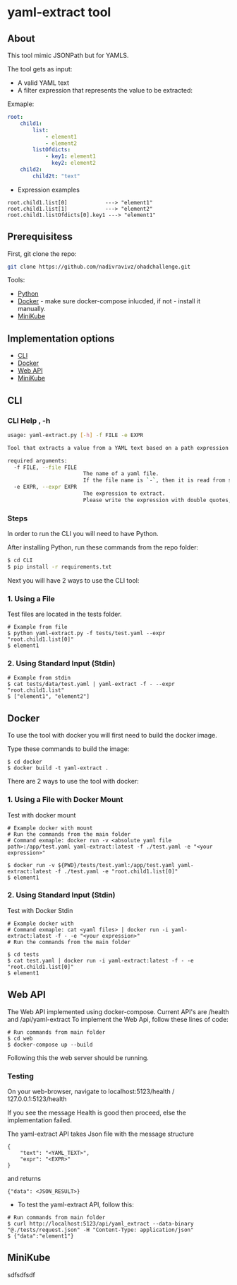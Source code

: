 # yaml-extract tool

## About
This tool mimic JSONPath but for YAMLS.

The tool gets as input:
* A valid YAML text
* A filter expression that represents the value to be extracted:

Exmaple:

```yaml
root:
    child1:
        list:
            - element1
            - element2
        listOfdicts:
            - key1: element1
              key2: element2
    child2:
        child2t: "text"
```
* Expression examples

```shell
root.child1.list[0]            ---> "element1"
root.child1.list[1]            ---> "element2"
root.child1.listOfdicts[0].key1 ---> "element1"
```
## Prerequisitess
First, git clone the repo:
```sh
git clone https://github.com/nadivravivz/ohadchallenge.git
``` 

Tools:
* [Python](https://www.python.org/downloads/)
* [Docker](https://docs.docker.com/get-docker/) - make sure docker-compose inlucded, if not - install it manually.
* [MiniKube](https://minikube.sigs.k8s.io/docs/start/)

## Implementation options
* [CLI](#cli)
* [Docker](#docker)
* [Web API](#web-api)
* [MiniKube](#minikube)

## CLI
### CLI Help , -h
```sh
usage: yaml-extract.py [-h] -f FILE -e EXPR

Tool that extracts a value from a YAML text based on a path expression

required arguments:
  -f FILE, --file FILE
                        The name of a yaml file.
                        If the file name is `-`, then it is read from stdin
  -e EXPR, --expr EXPR
                        The expression to extract.
                        Please write the expression with double quotes, example: --expr "root.child1.list[0]"
```
### Steps
In order to run the CLI you will need to have Python.

After installing Python, run these commands from the repo folder:
```sh
$ cd CLI
$ pip install -r requirements.txt
```
Next you will have 2 ways to use the CLI tool:

### 1. Using a File
Test files are located in the tests folder.

```
# Example from file
$ python yaml-extract.py -f tests/test.yaml --expr "root.child1.list[0]"
$ element1
```

### 2. Using Standard Input (Stdin)
```
# Example from stdin
$ cat tests/data/test.yaml | yaml-extract -f - --expr "root.child1.list"
$ ["element1", "element2"]
```



## Docker
To use the tool with docker you will first need to build the docker image.

Type these commands to build the image:
```
$ cd docker
$ docker build -t yaml-extract .
```
There are 2 ways to use the tool with docker:
### 1. Using a File with Docker Mount
Test with docker mount
```
# Example docker with mount
# Run the commands from the main folder
# Command exmaple: docker run -v <absolute yaml file path>:/app/test.yaml yaml-extract:latest -f ./test.yaml -e "<your expression>"

$ docker run -v ${PWD}/tests/test.yaml:/app/test.yaml yaml-extract:latest -f ./test.yaml -e "root.child1.list[0]"
$ element1
```

### 2. Using Standard Input (Stdin)
Test with Docker Stdin
```
# Example docker with 
# Command exmaple: cat <yaml files> | docker run -i yaml-extract:latest -f - -e "<your expression>"
# Run the commands from the main folder

$ cd tests
$ cat test.yaml | docker run -i yaml-extract:latest -f - -e "root.child1.list[0]"
$ element1
```

## Web API
The Web API implemented using docker-compose.
Current API's are /health and /api/yaml-extract
To implement the Web Api, follow these lines of code:
```
# Run commands from main folder
$ cd web
$ docker-compose up --build
```
Following this the web server should be running.

### Testing
On your web-browser, navigate to localhost:5123/health / 127.0.0.1:5123/health

If you see the message Health is good then proceed, else the implementation failed.

The yaml-extract API takes Json file with the message structure
```
{
    "text": "<YAML_TEXT>",
    "expr": "<EXPR>"
}
```
and returns
```
{"data": <JSON_RESULT>}
```

* To test the yaml-extract API, follow this:
```
# Run commands from main folder
$ curl http://localhost:5123/api/yaml_extract --data-binary "@./tests/request.json" -H "Content-Type: application/json"
$ {"data":"element1"}
```

## MiniKube
sdfsdfsdf